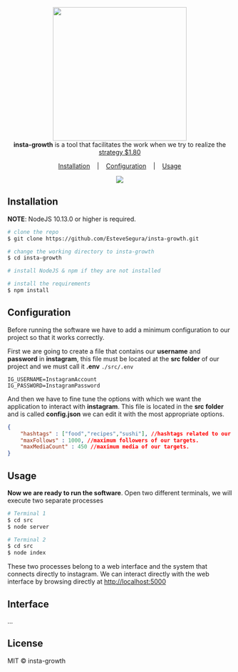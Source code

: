 <p align=center>

  <img width=300 src="https://i.imgur.com/hTtcGQk.png"/>

  <br>
  <span><strong>insta-growth</strong> is a tool that facilitates the work when we try to realize the <a href="https://github.com/theyahya/sherlock/blob/master/sites.md">strategy $1.80</a></span>
  

</p>

<p align="center">
  <a href="#installation">Installation</a>
  &nbsp;&nbsp;&nbsp;|&nbsp;&nbsp;&nbsp;
  <a href="#configuration">Configuration</a>
  &nbsp;&nbsp;&nbsp;|&nbsp;&nbsp;&nbsp;
    <a href="#usage">Usage</a>
</p>

<p align="center">
<a href="https://asciinema.org/a/223115">
<img src="./images/sherlock_preview.gif"/>
</a>
</p>




## Installation

**NOTE**: NodeJS 10.13.0 or higher is required.

```bash
# clone the repo
$ git clone https://github.com/EsteveSegura/insta-growth.git

# change the working directory to insta-growth
$ cd insta-growth

# install NodeJS & npm if they are not installed

# install the requirements
$ npm install
```


## Configuration 
Before running the software we have to add a minimum configuration to our project so that it works correctly.

First we are going to create a file that contains our **username** and **password** in **instagram**, this file must be located at the **src folder** of our project and we must call it **.env**
``./src/.env``

``` env
IG_USERNAME=InstagramAccount   
IG_PASSWORD=InstagramPassword
```

And then we have to fine tune the options with which we want the application to interact with **instagram**. This file is located in the **src folder** and is called **config.json** we can edit it with the most appropriate options.

``` json
{
    "hashtags" : ["food","recipes","sushi"], //hashtags related to our account. 
    "maxFollows" : 1000, //maximum followers of our targets. 
    "maxMediaCount" : 450 //maximum media of our targets. 
}
```
## Usage
**Now we are ready to run the software**. Open two different terminals, we will execute two separate processes
``` bash
# Terminal 1
$ cd src
$ node server
```

```bash
# Terminal 2
$ cd src
$ node index
```

These two processes belong to a web interface and the system that connects directly to instagram. We can interact directly with the web interface by browsing directly at <a href="http: //localhost:5000">http://localhost:5000</a>



## Interface
...


## License

MIT © insta-growth<br/>
